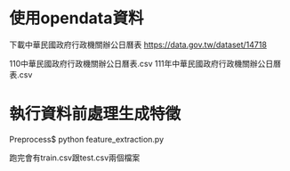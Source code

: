 # 使用opendata資料

下載中華民國政府行政機關辦公日曆表
https://data.gov.tw/dataset/14718

110中華民國政府行政機關辦公日曆表.csv
111年中華民國政府行政機關辦公日曆表.csv


# 執行資料前處理生成特徵
Preprocess$ python feature_extraction.py

跑完會有train.csv跟test.csv兩個檔案
